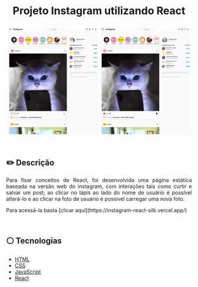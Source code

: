 # <p align = "center"> Projeto Instagram utilizando React </p>

<p align = "center">

<p align = "center"> <img src="https://raw.githubusercontent.com/V-Emanuel/InstagramReact/main/pag1.png" width = 49%/>
           <img src="https://raw.githubusercontent.com/V-Emanuel/InstagramReact/main/pag2.png" width = 49%/>
   
</p>

</br>

## ✏️ Descrição
<p align="justify" >Para fixar conceitos de React, foi desenvolvida uma página estática baseada na versão web do instagram, com interações tais como curtir e salvar um post; ao clicar no lápis ao lado do nome de usuário é possível alterá-lo e ao clicar na foto de usuário é possível carregar uma nova foto.</p>
<p align="justify" >Para acessá-la basta [clicar aqui](https://instagram-react-silk.vercel.app/)</p>

</br>

##  <p align = "left"> :white_circle: Tecnologias</p>
- [HTML](https://developer.mozilla.org/pt-BR/docs/Web/HTML)
- [CSS](https://www.w3schools.com/css/)
- [JavaScript](https://www.javascript.com/)
- [React](https://reactjs.org/)
</br>

